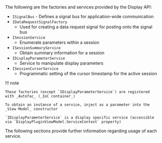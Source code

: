 The following are the factories and services provided by the Display API:

- `ISignalBus`
       - Defines a signal bus for application-wide communication
- `IDataRequestSignalFactory`
    - Used for creating a data request signal for posting onto the signal bus
- `ISessionService`
    - Enumerate parameters within a session
- `ISessionSummaryService`
    - Obtain summary information for a session
- `IDisplayParameterService`
    - Service to manipulate display parameters
- `ISessionCursorService`
    - Programmatic setting of the cursor timestamp for the active session

!!! note

    These factories (except `IDisplayParameterService`) are registered with _Autofac_ (_IoC container_)

    To obtain an instance of a service, inject as a parameter into the _View Model_ constructor 

    `IDisplayParameterService` is a display specific service (accessible via `DisplayPluginViewModel.ServiceContext` property)

The following sections provide further information regarding usage of each service.
